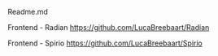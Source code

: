 Readme.md

Frontend - Radian 
https://github.com/LucaBreebaart/Radian 

Frontend - Spirio
https://github.com/LucaBreebaart/Spirio 








